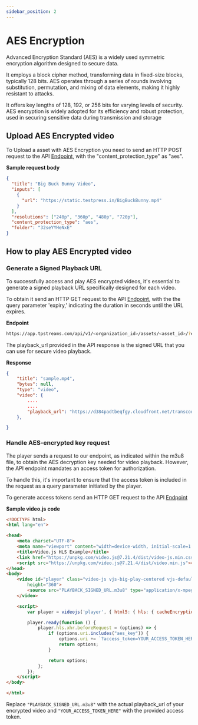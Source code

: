 ```yaml
---
sidebar_position: 2
---
```


# AES Encryption

Advanced Encryption Standard (AES) is a widely used symmetric encryption algorithm designed to secure data. 

It employs a block cipher method, transforming data in fixed-size blocks, typically 128 bits. AES operates through a series of rounds involving substitution, permutation, and mixing of data elements, making it highly resistant to attacks. 

It offers key lengths of 128, 192, or 256 bits for varying levels of security. AES encryption is widely adopted for its efficiency and robust protection, used in securing sensitive data during transmission and storage

## Upload AES Encrypted video

To Upload a asset with AES Encryption you need to send an HTTP POST request to the API [Endpoint](../server-api/assets.md#upload-an-video), with the 
"content_protection_type" as "aes".


**Sample request body**

```json 
{
  "title": "Big Buck Bunny Video",
  "inputs": [
    {
      "url": "https://static.testpress.in/BigBuckBunny.mp4"
    }
  ],
  "resolutions": ["240p", "360p", "480p", "720p"],
  "content_protection_type": "aes",
  "folder": "32seYYHeNxE"
}

```



## How to play AES Encrypted video


### Generate a Signed Playback URL

To successfully access and play AES encrypted videos, it's essential to generate a signed playback URL specifically designed for each video.


To obtain it send an HTTP GET request to the API [Endpoint](../server-api/assets.md#get-individual-asset-details), with the 
the query parameter 'expiry,' indicating the duration in seconds until the URL expires.

**Endpoint**
```bash
https://app.tpstreams.com/api/v1/<organization_id>/assets/<asset_id>/?expiry=100
```

The playback_url provided in the API response is the signed URL that you can use for secure video playback.

**Response**
```json
{
    "title": "sample.mp4",
    "bytes": null,
    "type": "video",
    "video": {
        ....
        ....
        "playback_url": "https://d384padtbeqfgy.cloudfront.net/transcoded_private/B66mmRm2TPF/video.m3u8?Expires=1692398327&Signature=OXqiVfCVAFrNoMq0hrpJ05YYY0XeyzA1H8kD6lv~~71v5PCdpf-9h1Qe~A0RFYoJuOq22j70juEFVJNjEr-WvVPvCvSRoYbRG6xEx5sr-541G~UkBXrcNXRHpb1988hQdG8NAh2pCV6o7bFOKsk3BBk8t6FRo-ZYs6xl46vFN8qH3FCNMhQLFmWqNpNo1vSPjmSSZlNrAplBkNq7MWxoNPxEFrzBgKusqrFZWLqOoXdzR8f9kb9VKkEQAPZL2tk71D6aN8toxwPV70esr8df78hkmAl3d4lChKZlrbWKd0tzew3RDPYZxicxfD1ZBx0th5PQfCltukkitQ0zPbE3TQ__&Key-Pair-Id=K2XWKDWM065EGO",
    },

}

```





### Handle AES-encrypted key request

The player sends a request to our endpoint, as indicated within the m3u8 file, to obtain the AES decryption key needed for video playback. However, the API endpoint mandates an access token for authorization. 

To handle this, it's important to ensure that the access token is included in the request as a query parameter initiated by the player.


To generate access tokens send an HTTP GET request to the API [Endpoint](authentication.md#obtaining-an-access-token)



**Sample video.js code**


```html
<!DOCTYPE html>
<html lang="en">

<head>
    <meta charset="UTF-8">
    <meta name="viewport" content="width=device-width, initial-scale=1.0">
    <title>Video.js HLS Example</title>
    <link href="https://unpkg.com/video.js@7.21.4/dist/video-js.min.css" rel="stylesheet">
    <script src="https://unpkg.com/video.js@7.21.4/dist/video.min.js"></script>
</head>
<body>
    <video id="player" class="video-js vjs-big-play-centered vjs-default-skin" controls preload="auto" width="640"
        height="360">
        <source src="PLAYBACK_SIGNED_URL.m3u8" type="application/x-mpegURL">
    </video>

    <script>
        var player = videojs('player', { html5: { hls: { cacheEncryptionKeys: true } } });

        player.ready(function () {
            player.hls.xhr.beforeRequest = (options) => {
                if (options.uri.includes("aes_key")) {
                    options.uri += `?access_token=YOUR_ACCESS_TOKEN_HERE`;
                    return options;
                }

                return options;
            };
        });
    </script>
</body>

</html>
```

Replace `"PLAYBACK_SIGNED_URL.m3u8"` with the actual playback_url of your encrypted video and `"YOUR_ACCESS_TOKEN_HERE"` with the provided access token.
